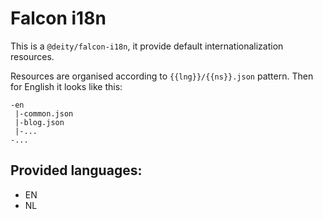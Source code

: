 # Falcon i18n

This is a `@deity/falcon-i18n`, it provide default internationalization resources.

Resources are organised according to `{{lng}}/{{ns}}.json` pattern. Then for English it looks like this:

```
-en
 |-common.json
 |-blog.json
 |-...
-...
```

## Provided languages:
* EN
* NL